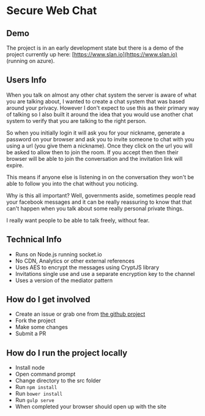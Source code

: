 # Secure Web Chat

## Demo

The project is in an early development state but there is a demo of the project currently up here: [https://www.slan.io](https://www.slan.io) (running on azure).


## Users Info

When you talk on almost any other chat system the server is aware of what you are talking about, I wanted to create a chat system that was based around your privacy. However I don't expect to use this as their primary way of talking so I also built it around the idea that you would use another chat system to verify that you are talking to the right person.

So when you initially login it will ask you for your nickname, generate a password on your browser and ask you to invite someone to chat with you using a url (you give them a nickname). Once they click on the url you will be asked to allow then to join the room. If you accept then then their browser will be able to join the conversation and the invitation link will expire.

This means if anyone else is listening in on the conversation they won't be able to follow you into the chat without you noticing.

Why is this all important? Well, governments aside, sometimes people read your facebook messages and it can be really reassuring to know that that can't happen when you talk about some really personal private things.

I really want people to be able to talk freely, without fear.

## Technical Info

- Runs on Node.js running socket.io
- No CDN, Analytics or other external references
- Uses AES to encrypt the messages using CryptJS library
- Invitations single use and use a separate encryption key to the channel
- Uses a version of the mediator pattern

## How do I get involved

- Create an issue or grab one from [the github project](https://github.com/elacy/slan.io/projects/1)
- Fork the project
- Make some changes
- Submit a PR

## How do I run the project locally

- Install node
- Open command prompt
- Change directory to the src folder
- Run `npm install`
- Run `bower install`
- Run `gulp serve`
- When completed your browser should open up with the site